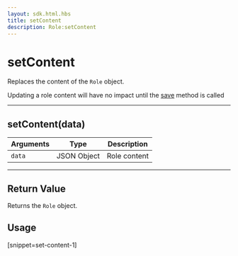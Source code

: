 ```yaml
---
layout: sdk.html.hbs
title: setContent
description: Role:setContent
---
```

  

# setContent
Replaces the content of the `Role` object.

<div class="alert alert-info">
Updating a role content will have no impact until the <a href="{{ site_base_path }}sdk-reference/php/3/role/save">save</a> method is called
</div>

---

## setContent(data)

| Arguments | Type | Description |
|---------------|---------|----------------------------------------|
| ``data`` | JSON Object | Role content |

---

## Return Value

Returns the `Role` object.

## Usage

[snippet=set-content-1]
